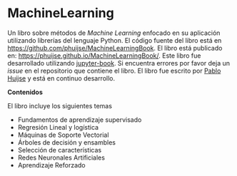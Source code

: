 # MachineLearning

Un libro sobre métodos de *Machine Learning* enfocado en su aplicación utilizando librerías del lenguaje Python. El código fuente del libro está en https://github.com/phuijse/MachineLearningBook. El libro está publicado en: https://phuijse.github.io/MachineLearningBook/. Este libro fue desarrollado utilizando [jupyter-book](https://jupyterbook.org/en/stable/intro.html). Si encuentra errores por favor deja un *issue* en el repositorio que contiene el libro. El libro fue escrito por [Pablo Huijse](https://phuijse.github.io/) y está en continuo desarrollo.

**Contenidos**

El libro incluye los siguientes temas

- Fundamentos de aprendizaje supervisado
- Regresión Lineal y logística
- Máquinas de Soporte Vectorial
- Árboles de decisión y ensambles
- Selección de características
- Redes Neuronales Artificiales 
- Aprendizaje Reforzado
